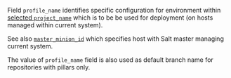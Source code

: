 
Field `profile_name` identifies specific configuration for environment within
[selected `project_name`][1] which is to be be used for deployment
(on hosts managed within current system).

See also [`master_minion_id`][2] which specifies host with Salt master
managing current system.

The value of `profile_name` field is also used as default branch name
for repositories with pillars only.

[1]: /docs/configs/common/this_system_keys/project_name/readme.md
[2]: /docs/configs/common/this_system_keys/master_minion_id/readme.md

